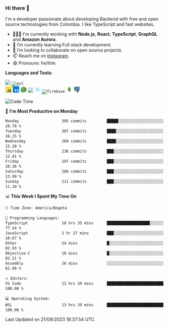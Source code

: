 ### Hi there 👋

I'm a developer passionate about developing Backend with free and open source technologies from Colombia. I like TypeScript and fast websites.

- 👨🏽‍💻 I'm currently working with **Node.js**, **React**, **TypeScript**, **GraphQL** and **Amazon Aurora**.
- 🌱 I’m currently learning Full stack development.
- 🚀 I’m looking to collaborate on open source projects.
- 📫   Reach me on [Instagram](https://instagram.com/nexckycort).
- 😄  Pronouns: he/him.

**Languages and Tools:**  

<code><img height="20"  src="https://upload.wikimedia.org/wikipedia/commons/2/2d/Visual_Studio_Code_1.18_icon.svg"></code>
<code><img src="https://www.vectorlogo.zone/logos/git-scm/git-scm-icon.svg" alt="git" height="20"/> </code>
<code><img height="20" src="https://raw.githubusercontent.com/github/explore/80688e429a7d4ef2fca1e82350fe8e3517d3494d/topics/javascript/javascript.png"></code>
<code><img height="20" src="https://raw.githubusercontent.com/github/explore/80688e429a7d4ef2fca1e82350fe8e3517d3494d/topics/typescript/typescript.png"></code>
<code><img height="20" src="https://raw.githubusercontent.com/github/explore/80688e429a7d4ef2fca1e82350fe8e3517d3494d/topics/nodejs/nodejs.png"></code>
<code><img height="20" src="https://deno.land/logo.svg"></code>
<code><img height="20" src="https://raw.githubusercontent.com/github/explore/80688e429a7d4ef2fca1e82350fe8e3517d3494d/topics/react/react.png"></code>
<code><img src="https://www.vectorlogo.zone/logos/firebase/firebase-icon.svg" alt="firebase"  height="20"/></code>
<code><img src="https://raw.githubusercontent.com/devicons/devicon/master/icons/mongodb/mongodb-original.svg"  height="20"/></code>
<code><img src="https://raw.githubusercontent.com/devicons/devicon/master/icons/postgresql/postgresql-original.svg" height="20"/></code>

<!--START_SECTION:waka-->
![Code Time](http://img.shields.io/badge/Code%20Time-3%2C522%20hrs%2021%20mins-blue)

📅 **I'm Most Productive on Monday** 

```text
Monday                   395 commits         █████░░░░░░░░░░░░░░░░░░░░   20.78 % 
Tuesday                  307 commits         ████░░░░░░░░░░░░░░░░░░░░░   16.15 % 
Wednesday                289 commits         ████░░░░░░░░░░░░░░░░░░░░░   15.20 % 
Thursday                 236 commits         ███░░░░░░░░░░░░░░░░░░░░░░   12.41 % 
Friday                   197 commits         ███░░░░░░░░░░░░░░░░░░░░░░   10.36 % 
Saturday                 266 commits         ███░░░░░░░░░░░░░░░░░░░░░░   13.99 % 
Sunday                   211 commits         ███░░░░░░░░░░░░░░░░░░░░░░   11.10 % 
```


📊 **This Week I Spent My Time On** 

```text
🕑︎ Time Zone: America/Bogota

💬 Programming Languages: 
TypeScript               10 hrs 35 mins      ███████████████████░░░░░░   77.54 % 
JavaScript               1 hr 27 mins        ███░░░░░░░░░░░░░░░░░░░░░░   10.67 % 
Other                    24 mins             █░░░░░░░░░░░░░░░░░░░░░░░░   02.93 % 
Objective-C              18 mins             █░░░░░░░░░░░░░░░░░░░░░░░░   02.21 % 
Assembly                 16 mins             ░░░░░░░░░░░░░░░░░░░░░░░░░   01.99 % 

🔥 Editors: 
VS Code                  13 hrs 39 mins      █████████████████████████   100.00 % 

💻 Operating System: 
WSL                      13 hrs 39 mins      █████████████████████████   100.00 % 
```


 Last Updated on 21/09/2023 18:37:54 UTC
<!--END_SECTION:waka-->
